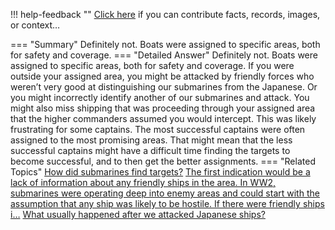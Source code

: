 !!! help-feedback ""
    <a href="/feedback/" data-feedback-link>Click here</a>
    if you can contribute facts, records, images, or context…

<a id="summary"></a>
=== "Summary"
    Definitely not. Boats were assigned to specific areas, both for safety and coverage.
=== "Detailed Answer"
    Definitely not. Boats were assigned to specific areas, both for safety and coverage. If you were outside your assigned area, you might be attacked by friendly forces who weren’t very good at distinguishing our submarines from the Japanese. Or you might incorrectly identify another of our submarines and attack. You might also miss shipping that was proceeding through your assigned area that the higher commanders assumed you would intercept.
    This was likely frustrating for some captains. The most successful captains were often assigned to the most promising areas. That might mean that the less successful captains might have a difficult time finding the targets to become successful, and to then get the better assignments.
=== "Related Topics"
    [How did submarines find targets?](how-did-submarines-find-targets.md#summary)
    [The first indication would be a lack of information about any friendly ships in the area. In WW2, submarines were operating deep into enemy areas and could start with the assumption that any ship was likely to be hostile. If there were friendly ships i…](the-first-indication-would-be-a-lack-of-information-about-any-friendly-ships-in.md#summary)
    [What usually happened after we attacked Japanese ships?](what-usually-happened-after-we-attacked-japanese-ships.md#summary)
